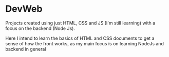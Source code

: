 # DevWeb

Projects created using just HTML, CSS and JS (I'm still learning) with a focus on the backend (Node Js).

Here I intend to learn the basics of HTML and CSS documents to get a sense of how the front works, as my main focus is on learning NodeJs and backend in general
